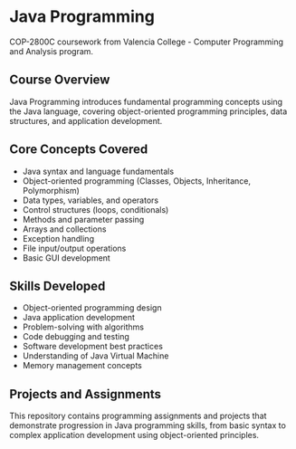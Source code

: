 # Java Programming

COP-2800C coursework from Valencia College - Computer Programming and Analysis program.

## Course Overview
Java Programming introduces fundamental programming concepts using the Java language, covering object-oriented programming principles, data structures, and application development.

## Core Concepts Covered
* Java syntax and language fundamentals
* Object-oriented programming (Classes, Objects, Inheritance, Polymorphism)
* Data types, variables, and operators
* Control structures (loops, conditionals)
* Methods and parameter passing
* Arrays and collections
* Exception handling
* File input/output operations
* Basic GUI development

## Skills Developed
* Object-oriented programming design
* Java application development
* Problem-solving with algorithms
* Code debugging and testing
* Software development best practices
* Understanding of Java Virtual Machine
* Memory management concepts

## Projects and Assignments
This repository contains programming assignments and projects that demonstrate progression in Java programming skills, from basic syntax to complex application development using object-oriented principles.
